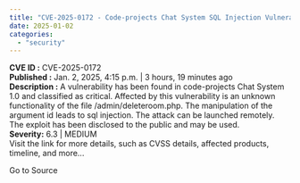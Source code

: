 ```yaml
---
title: "CVE-2025-0172 - Code-projects Chat System SQL Injection Vulnerability"
date: 2025-01-02
categories: 
  - "security"
---
```


**CVE ID :** CVE-2025-0172  
**Published :** Jan. 2, 2025, 4:15 p.m. | 3 hours, 19 minutes ago  
**Description :** A vulnerability has been found in code-projects Chat System 1.0 and classified as critical. Affected by this vulnerability is an unknown functionality of the file /admin/deleteroom.php. The manipulation of the argument id leads to sql injection. The attack can be launched remotely. The exploit has been disclosed to the public and may be used.  
**Severity:** 6.3 | MEDIUM  
Visit the link for more details, such as CVSS details, affected products, timeline, and more...

Go to Source
